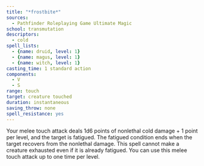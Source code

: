 ```yaml
---
title: "*frostbite*"
sources:
  - Pathfinder Roleplaying Game Ultimate Magic
school: transmutation
descriptors:
  - cold
spell_lists:
  - {name: druid, level: 1}
  - {name: magus, level: 1}
  - {name: witch, level: 1}
casting_time: 1 standard action
components:
  - V
  - S
range: touch
target: creature touched
duration: instantaneous
saving_throw: none
spell_resistance: yes
---
```


Your melee touch attack deals 1d6 points of nonlethal cold damage + 1 point per level, and the target is fatigued. The fatigued condition ends when the target recovers from the nonlethal damage. This spell cannot make a creature exhausted even if it is already fatigued. You can use this melee touch attack up to one time per level.

